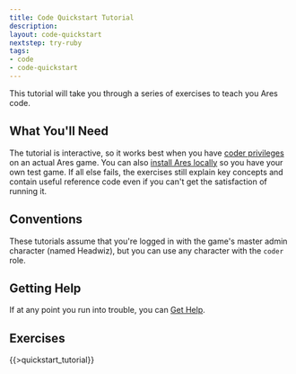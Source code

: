 ```yaml
---
title: Code Quickstart Tutorial
description:
layout: code-quickstart
nextstep: try-ruby
tags: 
- code
- code-quickstart
---
```


This tutorial will take you through a series of exercises to teach you Ares code.

## What You'll Need

The tutorial is interactive, so it works best when you have [coder privileges](/tutorials/manage/roles) on an actual Ares game.  You can also [install Ares locally](/tutorials/code/local-setup) so you have your own test game.  If all else fails, the exercises still explain key concepts and contain useful reference code even if you can't get the satisfaction of running it.

## Conventions

These tutorials assume that you're logged in with the game's master admin character (named Headwiz), but you can use any character with the `coder` role.

## Getting Help

If at any point you run into trouble, you can [Get Help](/feedback).

## Exercises

{{>quickstart_tutorial}}
